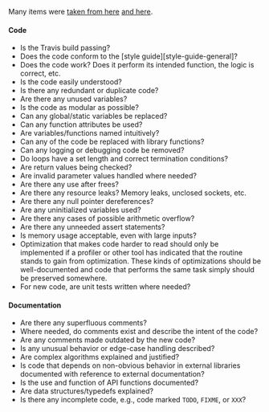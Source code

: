 Many items were [taken from here][code-review-checklist] [and here][code-review-secrets].

#### Code

- Is the Travis build passing?
- Does the code conform to the [style guide][style-guide-general]?
- Does the code work? Does it perform its intended function, the logic is
  correct, etc.
- Is the code easily understood?
- Is there any redundant or duplicate code?
- Are there any unused variables?
- Is the code as modular as possible?
- Can any global/static variables be replaced?
- Can any function attributes be used?
- Are variables/functions named intuitively?
- Can any of the code be replaced with library functions?
- Can any logging or debugging code be removed?
- Do loops have a set length and correct termination conditions?
- Are return values being checked?
- Are invalid parameter values handled where needed?
- Are there any use after frees?
- Are there any resource leaks? Memory leaks, unclosed sockets, etc.
- Are there any null pointer dereferences?
- Are any uninitialized variables used?
- Are there any cases of possible arithmetic overflow?
- Are there any unneeded assert statements?
- Is memory usage acceptable, even with large inputs?
- Optimization that makes code harder to read should only be implemented if a
  profiler or other tool has indicated that the routine stands to gain from
  optimization. These kinds of optimizations should be well-documented and
  code that performs the same task simply should be preserved somewhere.
- For new code, are unit tests written where needed?

#### Documentation

- Are there any superfluous comments?
- Where needed, do comments exist and describe the intent of the code?
- Are any comments made outdated by the new code?
- Is any unusual behavior or edge-case handling described?
- Are complex algorithms explained and justified?
- Is code that depends on non-obvious behavior in external libraries
  documented with reference to external documentation?
- Is the use and function of API functions documented?
- Are data structures/typedefs explained?
- Is there any incomplete code, e.g., code marked `TODO`, `FIXME`, or `XXX`?

[code-review-checklist]: http://blog.fogcreek.com/increase-defect-detection-with-our-code-review-checklist-example/
[code-review-secrets]: http://smartbear.com/SmartBear/media/pdfs/best-kept-secrets-of-peer-code-review.pdf